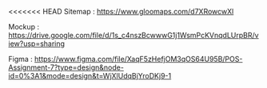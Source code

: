 <<<<<<< HEAD
Sitemap : https://www.gloomaps.com/d7XRowcwXl

Mockup : https://drive.google.com/file/d/1s_c4nszBcwwwG1j1WsmPcKVnqdLUrpBR/view?usp=sharing

Figma : https://www.figma.com/file/XaqF5zHefjOM3qOS64U95B/POS-Assignment-7?type=design&node-id=0%3A1&mode=design&t=WjXlUdqBjYroDKj9-1
